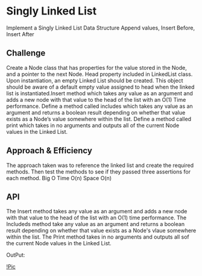 # Singly Linked List
Implement a Singly Linked List Data Structure
Append values, Insert Before, Insert After

## Challenge
Create a Node class that has properties for the value stored in the Node, and a pointer to the next Node. Head property included in LinkedList class. Upon instantiation, an empty Linked List should be created. This object should be aware of a default empty value assigned to head when the linked list is instantiated.Insert method which takes any value as an argument and adds a new node with that value to the head of the list with an O(1) Time performance. Define a method called includes which takes any value as an argument and returns a boolean result depending on whether that value exists as a Node’s value somewhere within the list.
Define a method called print which takes in no arguments and outputs all of the current Node values in the Linked List.

## Approach & Efficiency
The approach taken was to reference the linked list and create the required methods. Then test the methods to see if they passed three assertions for each method.
Big O
Time O(n)
Space O(n)

## API
The Insert method takes any value as an argument and adds a new node with that value to the head of the list with an O(1) time performance.
The Includeds method take any value as an argument and returns a boolean result depending on whether that value exists as a Node's vlaue somewhere within the list.
The Print method takes in no arguments and outputs all sof the current Node values in the Linked List.

OutPut:

[!Pic]()
